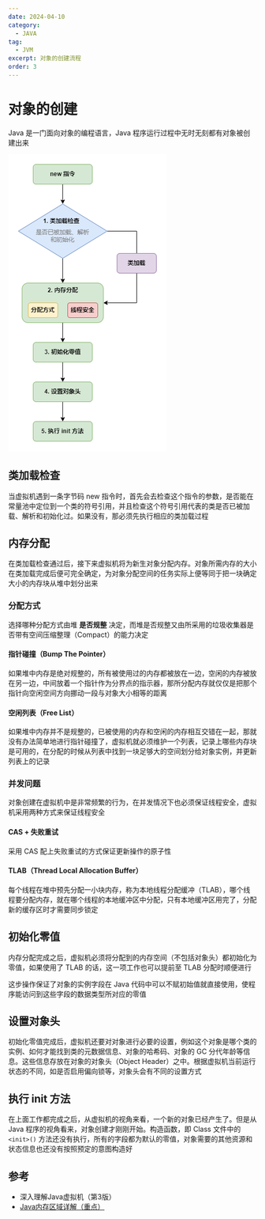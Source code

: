 ```yaml
---
date: 2024-04-10
category:
  - JAVA
tag:
  - JVM
excerpt: 对象的创建流程
order: 3
---
```


# 对象的创建

Java 是一门面向对象的编程语言，Java 程序运行过程中无时无刻都有对象被创建出来

![](./md.assets/create_object.png)

## 类加载检查

当虚拟机遇到一条字节码 new 指令时，首先会去检查这个指令的参数，是否能在常量池中定位到一个类的符号引用，并且检查这个符号引用代表的类是否已被加载、解析和初始化过。如果没有，那必须先执行相应的类加载过程

## 内存分配

在类加载检查通过后，接下来虚拟机将为新生对象分配内存。对象所需内存的大小在类加载完成后便可完全确定，为对象分配空间的任务实际上便等同于把一块确定大小的内存块从堆中划分出来

### 分配方式

选择哪种分配方式由堆 **是否规整** 决定，而堆是否规整又由所采用的垃圾收集器是否带有空间压缩整理（Compact）的能力决定

#### 指针碰撞（Bump The Pointer）

如果堆中内存是绝对规整的，所有被使用过的内存都被放在一边，空闲的内存被放在另一边，中间放着一个指针作为分界点的指示器，那所分配内存就仅仅是把那个指针向空闲空间方向挪动一段与对象大小相等的距离

#### 空闲列表（Free List）

如果堆中内存并不是规整的，已被使用的内存和空闲的内存相互交错在一起，那就没有办法简单地进行指针碰撞了，虚拟机就必须维护一个列表，记录上哪些内存块是可用的，在分配的时候从列表中找到一块足够大的空间划分给对象实例，并更新列表上的记录

### 并发问题

对象创建在虚拟机中是非常频繁的行为，在并发情况下也必须保证线程安全，虚拟机采用两种方式来保证线程安全

#### CAS + 失败重试

采用 CAS 配上失败重试的方式保证更新操作的原子性

#### TLAB（Thread Local Allocation Buffer）

每个线程在堆中预先分配一小块内存，称为本地线程分配缓冲（TLAB），哪个线程要分配内存，就在哪个线程的本地缓冲区中分配，只有本地缓冲区用完了，分配新的缓存区时才需要同步锁定

## 初始化零值

内存分配完成之后，虚拟机必须将分配到的内存空间（不包括对象头）都初始化为零值，如果使用了 TLAB 的话，这一项工作也可以提前至 TLAB 分配时顺便进行

这步操作保证了对象的实例字段在 Java 代码中可以不赋初始值就直接使用，使程序能访问到这些字段的数据类型所对应的零值

## 设置对象头

初始化零值完成后，虚拟机还要对对象进行必要的设置，例如这个对象是哪个类的实例、如何才能找到类的元数据信息、对象的哈希码、对象的 GC 分代年龄等信息。这些信息存放在对象的对象头（Object Header）之中。根据虚拟机当前运行状态的不同，如是否启用偏向锁等，对象头会有不同的设置方式

## 执行 init 方法

在上面工作都完成之后，从虚拟机的视角来看，一个新的对象已经产生了。但是从 Java 程序的视角看来，对象创建才刚刚开始。构造函数，即 Class 文件中的 `<init>()` 方法还没有执行，所有的字段都为默认的零值，对象需要的其他资源和状态信息也还没有按照预定的意图构造好

## 参考

- 深入理解Java虚拟机（第3版）
- [Java内存区域详解（重点）](https://javaguide.cn/java/jvm/memory-area.html)
